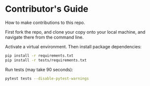 

# Contributor's Guide

How to make contributions to this repo.

First fork the repo, and clone your copy onto your local machine, and navigate there from the command line.

Activate a virtual environment. Then install package dependencies:

```sh
pip install -r requirements.txt
pip install -r tests/requirements.txt
```

Run tests (may take 90 seconds):

```sh
pytest tests --disable-pytest-warnings
```
